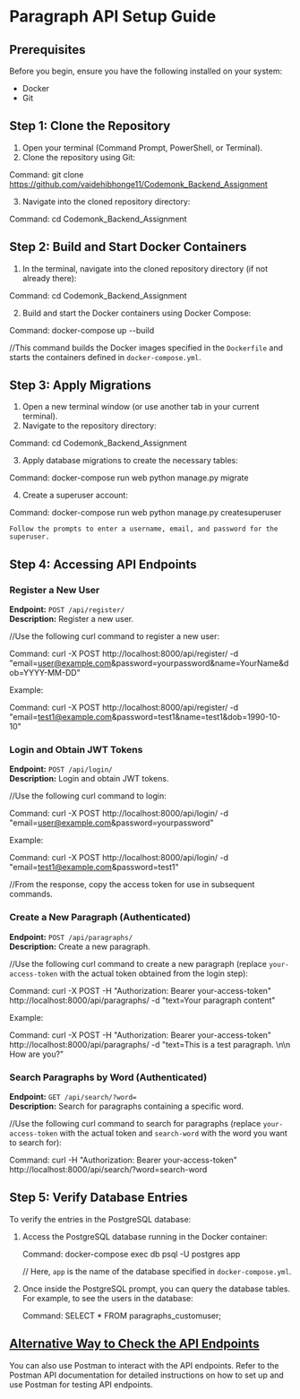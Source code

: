 
# Paragraph API Setup Guide

## Prerequisites
Before you begin, ensure you have the following installed on your system:
- Docker
- Git

## Step 1: Clone the Repository
1. Open your terminal (Command Prompt, PowerShell, or Terminal).
2. Clone the repository using Git:

    
  Command:  git clone https://github.com/vaidehibhonge11/Codemonk_Backend_Assignment
    

3. Navigate into the cloned repository directory:

    
  Command: cd Codemonk_Backend_Assignment
    

## Step 2: Build and Start Docker Containers
1. In the terminal, navigate into the cloned repository directory (if not already there):

    
  Command: cd Codemonk_Backend_Assignment
    

2. Build and start the Docker containers using Docker Compose:

    
  Command: docker-compose up --build
   

  //This command builds the Docker images specified in the `Dockerfile` and starts the containers defined in `docker-compose.yml`.

## Step 3: Apply Migrations
1. Open a new terminal window (or use another tab in your current terminal).
2. Navigate to the repository directory:

    
  Command: cd Codemonk_Backend_Assignment
    

3. Apply database migrations to create the necessary tables:

    
  Command: docker-compose run web python manage.py migrate
    

4. Create a superuser account:

    
  Command: docker-compose run web python manage.py createsuperuser
    

    Follow the prompts to enter a username, email, and password for the superuser.


## Step 4: Accessing API Endpoints

### Register a New User
**Endpoint:** `POST /api/register/`  
**Description:** Register a new user.

//Use the following curl command to register a new user:


Command: curl -X POST http://localhost:8000/api/register/ -d "email=user@example.com&password=yourpassword&name=YourName&dob=YYYY-MM-DD"


Example:

Command: curl -X POST http://localhost:8000/api/register/ -d "email=test1@example.com&password=test1&name=test1&dob=1990-10-10"


### Login and Obtain JWT Tokens
**Endpoint:** `POST /api/login/`  
**Description:** Login and obtain JWT tokens.

//Use the following curl command to login:


Command: curl -X POST http://localhost:8000/api/login/ -d "email=user@example.com&password=yourpassword"

Example:

Command: curl -X POST http://localhost:8000/api/login/ -d "email=test1@example.com&password=test1"

//From the response, copy the access token for use in subsequent commands.


### Create a New Paragraph (Authenticated)
**Endpoint:** `POST /api/paragraphs/`  
**Description:** Create a new paragraph.

//Use the following curl command to create a new paragraph (replace `your-access-token` with the actual token obtained from the login step):

Command: curl -X POST -H "Authorization: Bearer your-access-token" http://localhost:8000/api/paragraphs/ -d "text=Your paragraph content"

Example:

Command: curl -X POST -H "Authorization: Bearer your-access-token" http://localhost:8000/api/paragraphs/ -d "text=This is a test paragraph. \n\n How are you?"


### Search Paragraphs by Word (Authenticated)
**Endpoint:** `GET /api/search/?word=`  
**Description:** Search for paragraphs containing a specific word.

//Use the following curl command to search for paragraphs (replace `your-access-token` with the actual token and `search-word` with the word you want to search for):


Command: curl -H "Authorization: Bearer your-access-token" http://localhost:8000/api/search/?word=search-word


## Step 5: Verify Database Entries
To verify the entries in the PostgreSQL database:

1. Access the PostgreSQL database running in the Docker container:

    
   Command: docker-compose exec db psql -U postgres app
    
   // Here, `app` is the name of the database specified in `docker-compose.yml`.

2. Once inside the PostgreSQL prompt, you can query the database tables. For example, to see the users in the database:

    
    Command: SELECT * FROM paragraphs_customuser;
    

## [Alternative Way to Check the API Endpoints](https://api555-7716.postman.co/workspace/API-Workspace~33a43dfb-364c-42da-8a31-5678f53b330d/collection/36959321-0ff4f7ec-ea1d-4035-ab3b-5a6c44c28642?action=share&creator=36959321)
You can also use Postman to interact with the API endpoints. Refer to the Postman API documentation for detailed instructions on how to set up and use Postman for testing API endpoints.
